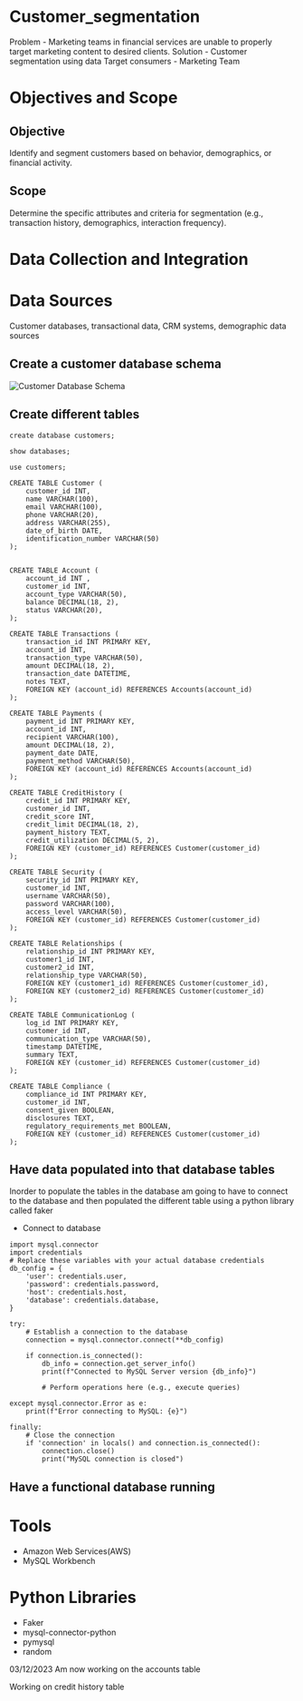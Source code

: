 #  Customer_segmentation
Problem - Marketing teams in financial services are unable to properly target marketing content to desired clients.
Solution - Customer segmentation using data 
Target consumers - Marketing Team

#  Objectives and Scope
## Objective
Identify and segment customers based on behavior, demographics, or financial activity.

## Scope
Determine the specific attributes and criteria for segmentation (e.g., transaction history, demographics, interaction frequency).

# Data Collection and Integration
# Data Sources
Customer databases, transactional data, CRM systems, demographic data sources

## Create a customer database schema 

![Customer Database Schema](customer_segmentation\data_engineering\images\customer_database_schema_version_1.png)

## Create different tables 
```
create database customers;

show databases;

use customers;

CREATE TABLE Customer (
    customer_id INT,
    name VARCHAR(100),
    email VARCHAR(100),
    phone VARCHAR(20),
    address VARCHAR(255),
    date_of_birth DATE,
    identification_number VARCHAR(50)
);


CREATE TABLE Account (
    account_id INT ,
    customer_id INT,
    account_type VARCHAR(50),
    balance DECIMAL(18, 2),
    status VARCHAR(20),
);

CREATE TABLE Transactions (
    transaction_id INT PRIMARY KEY,
    account_id INT,
    transaction_type VARCHAR(50),
    amount DECIMAL(18, 2),
    transaction_date DATETIME,
    notes TEXT,
    FOREIGN KEY (account_id) REFERENCES Accounts(account_id)
);

CREATE TABLE Payments (
    payment_id INT PRIMARY KEY,
    account_id INT,
    recipient VARCHAR(100),
    amount DECIMAL(18, 2),
    payment_date DATE,
    payment_method VARCHAR(50),
    FOREIGN KEY (account_id) REFERENCES Accounts(account_id)
);

CREATE TABLE CreditHistory (
    credit_id INT PRIMARY KEY,
    customer_id INT,
    credit_score INT,
    credit_limit DECIMAL(18, 2),
    payment_history TEXT,
    credit_utilization DECIMAL(5, 2),
    FOREIGN KEY (customer_id) REFERENCES Customer(customer_id)
);

CREATE TABLE Security (
    security_id INT PRIMARY KEY,
    customer_id INT,
    username VARCHAR(50),
    password VARCHAR(100),
    access_level VARCHAR(50),
    FOREIGN KEY (customer_id) REFERENCES Customer(customer_id)
);

CREATE TABLE Relationships (
    relationship_id INT PRIMARY KEY,
    customer1_id INT,
    customer2_id INT,
    relationship_type VARCHAR(50),
    FOREIGN KEY (customer1_id) REFERENCES Customer(customer_id),
    FOREIGN KEY (customer2_id) REFERENCES Customer(customer_id)
);

CREATE TABLE CommunicationLog (
    log_id INT PRIMARY KEY,
    customer_id INT,
    communication_type VARCHAR(50),
    timestamp DATETIME,
    summary TEXT,
    FOREIGN KEY (customer_id) REFERENCES Customer(customer_id)
);

CREATE TABLE Compliance (
    compliance_id INT PRIMARY KEY,
    customer_id INT,
    consent_given BOOLEAN,
    disclosures TEXT,
    regulatory_requirements_met BOOLEAN,
    FOREIGN KEY (customer_id) REFERENCES Customer(customer_id)
);
```
## Have data populated into that database tables
Inorder to populate the tables in the database am going to have to connect to the database and then populated the different table using a python library called faker

- Connect to database
```
import mysql.connector
import credentials
# Replace these variables with your actual database credentials
db_config = {
    'user': credentials.user,
    'password': credentials.password,
    'host': credentials.host,
    'database': credentials.database,
}

try:
    # Establish a connection to the database
    connection = mysql.connector.connect(**db_config)

    if connection.is_connected():
        db_info = connection.get_server_info()
        print(f"Connected to MySQL Server version {db_info}")

        # Perform operations here (e.g., execute queries)

except mysql.connector.Error as e:
    print(f"Error connecting to MySQL: {e}")

finally:
    # Close the connection
    if 'connection' in locals() and connection.is_connected():
        connection.close()
        print("MySQL connection is closed")
```


## Have a functional database running



# Tools
-   Amazon Web Services(AWS)
-   MySQL Workbench

# Python Libraries
-   Faker
-   mysql-connector-python
-   pymysql
-   random


03/12/2023
Am now working on the accounts table

Working on credit history table